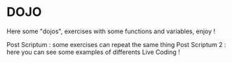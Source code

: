 # DOJO
Here some "dojos", exercises with some functions and variables, enjoy !

Post Scriptum : some exercises can repeat the same thing
Post Scriptum 2 : here you can see some examples of differents Live Coding !
